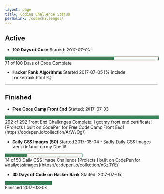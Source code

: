 ```yaml
---
layout: page
title: Coding Challenge Status
permalink: /codechallenges/
---
```


## Active

+ **100 Days of Code**
Started: 2017-07-03
<div style = "width: 100%; height: 8px; border: 2px; border-style: solid; border-color: #3a7f57;">
  <div style = "width: 71%; height: 8px; background-color: #3a7f57;">
  </div>
</div>
71 of 100 Days of Code Complete

+ **Hacker Rank Algorithms**
Started 2017-07-05
{% include hackerrank.html %}

<hr>

## Finished

+ **Free Code Camp Front End**
Started: 2017-07-03
<div style = "width: 100%; height: 8px; border: 2px; border-style: solid; border-color: #3a7f57;">
  <div style = "width: 100%; height: 8px; background-color: #3a7f57;">
  </div>
</div>
292 of 292 Front End Challenges Complete. I got my front end certificate!
[Projects I built on CodePen for Free Code Camp Front End](https://codepen.io/collection/ArWvQg/)



+ **Daily CSS Images (50)**
Started 2017-08-04  - Sadly Daily CSS Images went defunct on my Day 15   
<div style = "width: 50%; height: 8px; border: 2px; border-style: solid; border-color: #3a7f57;">
  <div style = "width: 28%; height: 8px; background-color: #3a7f57;">
  </div>   
</div>
14 of 50 Daily CSS Image Challenge
[Projects I built on CodePen for #dailycssimages](https://codepen.io/collection/nGzRYE/)


+ **30 Days of Code on Hacker Rank**
Started: 2017-07-05
<div style = "width: 30%; height: 8px; border: 2px; border-style: solid; border-color: #3a7f57;">
  <div style = "width: 100%; height: 8px; background-color: #3a7f57;">
  </div>   
</div>
Finished 2017-08-03

    
